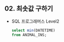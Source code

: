 ## 02.  최솟값 구하기

- SQL 프로그래머스 Level2

  

  ```sql
  select min(DATETIME)
  from ANIMAL_INS;
  
  ```

  